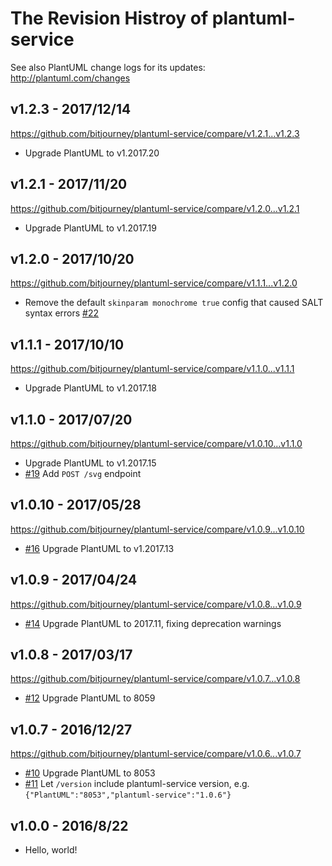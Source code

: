 # The Revision Histroy of plantuml-service

See also PlantUML change logs for its updates: http://plantuml.com/changes

## v1.2.3 - 2017/12/14

https://github.com/bitjourney/plantuml-service/compare/v1.2.1...v1.2.3

* Upgrade PlantUML to v1.2017.20

## v1.2.1 - 2017/11/20

https://github.com/bitjourney/plantuml-service/compare/v1.2.0...v1.2.1

* Upgrade PlantUML to v1.2017.19

## v1.2.0 - 2017/10/20

https://github.com/bitjourney/plantuml-service/compare/v1.1.1...v1.2.0

* Remove the default `skinparam monochrome true` config that caused SALT syntax errors [#22](https://github.com/bitjourney/plantuml-service/pull/22)

## v1.1.1 - 2017/10/10

https://github.com/bitjourney/plantuml-service/compare/v1.1.0...v1.1.1

* Upgrade PlantUML to v1.2017.18


## v1.1.0 - 2017/07/20

https://github.com/bitjourney/plantuml-service/compare/v1.0.10...v1.1.0

* Upgrade PlantUML to v1.2017.15
* [#19](https://github.com/bitjourney/plantuml-service/pull/19) Add `POST /svg` endpoint

## v1.0.10 - 2017/05/28

https://github.com/bitjourney/plantuml-service/compare/v1.0.9...v1.0.10

* [#16](https://github.com/bitjourney/plantuml-service/pull/16) Upgrade PlantUML to v1.2017.13


## v1.0.9 - 2017/04/24

https://github.com/bitjourney/plantuml-service/compare/v1.0.8...v1.0.9

* [#14](https://github.com/bitjourney/plantuml-service/pull/14) Upgrade PlantUML to 2017.11, fixing deprecation warnings


## v1.0.8 - 2017/03/17

https://github.com/bitjourney/plantuml-service/compare/v1.0.7...v1.0.8

* [#12](https://github.com/bitjourney/plantuml-service/pull/12) Upgrade PlantUML to 8059


## v1.0.7 - 2016/12/27

https://github.com/bitjourney/plantuml-service/compare/v1.0.6...v1.0.7

* [#10](https://github.com/bitjourney/plantuml-service/pull/10) Upgrade PlantUML to 8053
* [#11](https://github.com/bitjourney/plantuml-service/pull/11) Let `/version` include plantuml-service version, e.g. `{"PlantUML":"8053","plantuml-service":"1.0.6"}`

## v1.0.0 - 2016/8/22

* Hello, world!
